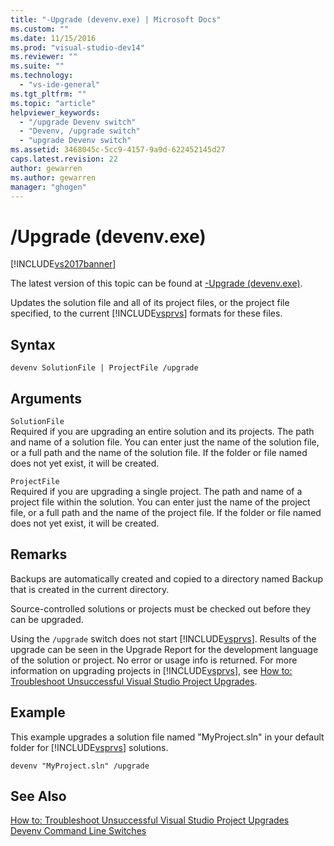 ```yaml
---
title: "-Upgrade (devenv.exe) | Microsoft Docs"
ms.custom: ""
ms.date: 11/15/2016
ms.prod: "visual-studio-dev14"
ms.reviewer: ""
ms.suite: ""
ms.technology: 
  - "vs-ide-general"
ms.tgt_pltfrm: ""
ms.topic: "article"
helpviewer_keywords: 
  - "/upgrade Devenv switch"
  - "Devenv, /upgrade switch"
  - "upgrade Devenv switch"
ms.assetid: 3468045c-5cc9-4157-9a9d-622452145d27
caps.latest.revision: 22
author: gewarren
ms.author: gewarren
manager: "ghogen"
---
```

# /Upgrade (devenv.exe)
[!INCLUDE[vs2017banner](../../includes/vs2017banner.md)]

The latest version of this topic can be found at [-Upgrade (devenv.exe)](https://docs.microsoft.com/visualstudio/ide/reference/upgrade-devenv-exe).  
  
  
Updates the solution file and all of its project files, or the project file specified, to the current [!INCLUDE[vsprvs](../../includes/vsprvs-md.md)] formats for these files.  
  
## Syntax  
  
```  
devenv SolutionFile | ProjectFile /upgrade  
```  
  
## Arguments  
 `SolutionFile`  
 Required if you are upgrading an entire solution and its projects. The path and name of a solution file. You can enter just the name of the solution file, or a full path and the name of the solution file. If the folder or file named does not yet exist, it will be created.  
  
 `ProjectFile`  
 Required if you are upgrading a single project. The path and name of a project file within the solution. You can enter just the name of the project file, or a full path and the name of the project file. If the folder or file named does not yet exist, it will be created.  
  
## Remarks  
 Backups are automatically created and copied to a directory named Backup that is created in the current directory.  
  
 Source-controlled solutions or projects must be checked out before they can be upgraded.  
  
 Using the `/upgrade` switch does not start [!INCLUDE[vsprvs](../../includes/vsprvs-md.md)]. Results of the upgrade can be seen in the Upgrade Report for the development language of the solution or project. No error or usage info is returned. For more information on upgrading projects in [!INCLUDE[vsprvs](../../includes/vsprvs-md.md)], see [How to: Troubleshoot Unsuccessful Visual Studio Project Upgrades](../../porting/how-to-troubleshoot-unsuccessful-visual-studio-project-upgrades.md).  
  
## Example  
 This example upgrades a solution file named "MyProject.sln" in your default folder for [!INCLUDE[vsprvs](../../includes/vsprvs-md.md)] solutions.  
  
```  
devenv "MyProject.sln" /upgrade  
```  
  
## See Also  
 [How to: Troubleshoot Unsuccessful Visual Studio Project Upgrades](../../porting/how-to-troubleshoot-unsuccessful-visual-studio-project-upgrades.md)   
 [Devenv Command Line Switches](../../ide/reference/devenv-command-line-switches.md)



